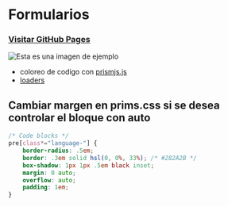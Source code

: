 # Formularios


### [Visitar GitHub Pages]





![Esta es una imagen de ejemplo](https://www.entramar.mvl.edu.ar/wp-content/uploads/2016/11/google_form.jpg  ) 

-  coloreo de codigo con  [prismjs.js]
-  [loaders]


## Cambiar margen en prims.css si se desea controlar el bloque con auto
```css
/* Code blocks */
pre[class*="language-"] {
	border-radius: .5em;
	border: .3em solid hsl(0, 0%, 33%); /* #282A2B */
	box-shadow: 1px 1px .5em black inset;
	margin: 0 auto;
	overflow: auto;
	padding: 1em;
}
```


[prismjs.js]:https://prismjs.com/
[Visitar GitHub Pages]: https://facundoaquino.github.io/formularios-js/
[loaders]:https://loading.io/css/